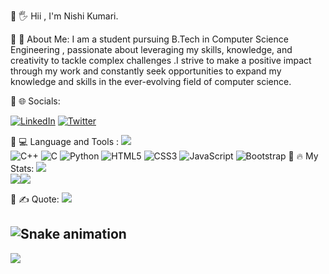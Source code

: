 
🔗 🖐️ Hii , I'm Nishi Kumari.
 
🔗 💫 About Me:
I am a student pursuing B.Tech in Computer Science Engineering , passionate about leveraging my skills, knowledge, and creativity to tackle complex challenges .I strive to make a positive impact through my work and constantly seek opportunities to expand my knowledge and skills in the ever-evolving field of computer science.


🔗 🌐 Socials:

[![LinkedIn](https://img.shields.io/badge/LinkedIn-%230077B5.svg?logo=linkedin&logoColor=white)](https://linkedin.com/in/https://www.linkedin.com/in/nishi-kumari-802781238/) [![Twitter](https://img.shields.io/badge/Twitter-%231DA1F2.svg?logo=Twitter&logoColor=white)](https://twitter.com/https://twitter.com/Nishi_kri) 


🔗 💻 Language and Tools :
![](https://media1.giphy.com/media/26tn33aiTi1jkl6H6/giphy.gif?cid=ecf05e4714excxby1ca8goe2fgr3xoicr8hthb8wofqtl52k&rid=giphy.gif&ct=g )<br/> ![C++](https://img.shields.io/badge/c++-%2300599C.svg?style=for-the-badge&logo=c%2B%2B&logoColor=white) ![C](https://img.shields.io/badge/c-%2300599C.svg?style=for-the-badge&logo=c&logoColor=white) ![Python](https://img.shields.io/badge/python-3670A0?style=for-the-badge&logo=python&logoColor=ffdd54) ![HTML5](https://img.shields.io/badge/html5-%23E34F26.svg?style=for-the-badge&logo=html5&logoColor=white) ![CSS3](https://img.shields.io/badge/css3-%231572B6.svg?style=for-the-badge&logo=css3&logoColor=white) ![JavaScript](https://img.shields.io/badge/javascript-%23323330.svg?style=for-the-badge&logo=javascript&logoColor=%23F7DF1E) ![Bootstrap](https://img.shields.io/badge/bootstrap-%23563D7C.svg?style=for-the-badge&logo=bootstrap&logoColor=white) 
🔗 🔥 My Stats:
![](https://github-readme-stats.vercel.app/api?username=nishi719&theme=radical&hide_border=true&include_all_commits=true&count_private=true)<br/>
![](https://github-readme-streak-stats.herokuapp.com/?user=nishi719&theme=radical&hide_border=true)![](https://github-readme-stats.vercel.app/api/top-langs/?username=nishi719&theme=radical&hide_border=true&include_all_commits=true&count_private=true&layout=compact)


🔗 ✍️ Quote:
![](https://quotes-github-readme.vercel.app/api?type=horizontal&theme=radical)

![Snake animation](https://github.com/thepiyushmalhotra/thepiyushmalhotra/blob/output/github-contribution-grid-snake.svg)
---
[![](https://visitcount.itsvg.in/api?id=nishi719&icon=2&color=8)](https://visitcount.itsvg.in)


